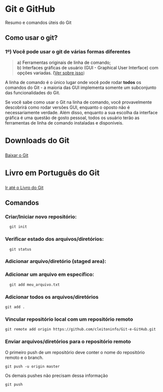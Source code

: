 # Git e GitHub

Resumo e comandos úteis do Git



## <a name=“2.1”><a/> Como usar o git?
  
<h3> 1º) Você pode usar o git de várias formas diferentes</h3>

> a) Ferramentas originais de linha de comando;<br/>
> b) Interfaces gráficas de usuário (GUI - Graphical User Interface) com opções variadas. (<a href="https://git-scm.com/downloads/guis">Ver sobre isso</a>)

A linha de comando é o único lugar onde você pode rodar <b>todos</b> os comandos do Git - a maioria das GUI implementa somente um subconjunto das funcionalidades do Git. 

Se você sabe como usar o Git na linha de comando, você provavelmente descobrirá como rodar versões GUI, enquanto o oposto não é necessariamente verdade. Além disso, enquanto a sua escolha da interface gráfica é uma questão de gosto pessoal, todos os usuário terão as ferramentas de linha de comando instaladas e disponíveis.


## <a name=“2.2”><a/> <h3>Downloads do Git</h3>

  <a href="https://git-scm.com/download">Baixar o Git</a>


## <a name=“2.2”><a/> <h3>Livro em Português do Git</h3>

  <a href="https://git-scm.com/book/pt-br/v2">Ir até o Livro do Git</a>


## <a name=“3”><a/> Comandos

<h3> Criar/Iniciar novo repositório: </h3>

      git init

<h3> Verificar estado dos arquivos/diretórios: </h3>

      git status
  
<h3> Adicionar arquivo/diretório (staged area): </h3>

<h3> Adicionar um arquivo em específico: </h3>

      git add meu_arquivo.txt

<h3> Adicionar todos os arquivos/diretórios </h3>

    git add .

<h3>Vincular repositório local com um repositório remoto</h3>
  
    git remote add origin https://github.com/cleitoninfo/Git-e-GitHub.git

<h3>Enviar arquivos/diretórios para o repositório remoto</h3>

O primeiro push de um repositório deve conter o nome do repositório remoto e o branch.

    git push -u origin master
    
    
Os demais pushes não precisam dessa informação

    git push
